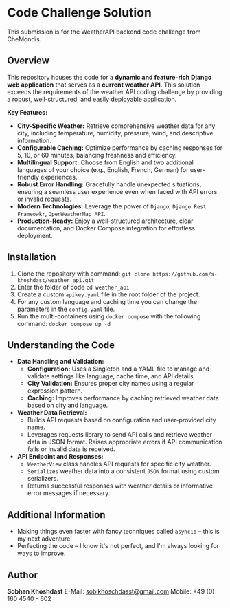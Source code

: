 # Code Challenge Solution

This submission is for the WeatherAPI backend code challenge from CheMondis.

## Overview

This repository houses the code for a **dynamic and feature-rich Django web application** that serves as a **current weather API**. This solution exceeds the requirements of the weather API coding challenge by providing a robust, well-structured, and easily deployable application.

**Key Features:**

-   **City-Specific Weather:** Retrieve comprehensive weather data for any city, including temperature, humidity, pressure, wind, and descriptive information.
-   **Configurable Caching:** Optimize performance by caching responses for 5, 10, or 60 minutes, balancing freshness and efficiency.
-   **Multilingual Support:** Choose from English and two additional languages of your choice (e.g., English, French, German) for user-friendly experiences.
-   **Robust Error Handling:** Gracefully handle unexpected situations, ensuring a seamless user experience even when faced with API errors or invalid requests.
-   **Modern Technologies:** Leverage the power of `Django`, `Django Rest Frameowkr`, `OpenWeatherMap API`.
-   **Production-Ready:** Enjoy a well-structured architecture, clear documentation, and Docker Compose integration for effortless deployment.

## Installation

 1. Clone the repository with command: `git clone https://github.com/s-khoshdast/weather_api.git`
 2. Enter the folder of code `cd weather_api`
 4. Create a custom `apikey.yaml` file in the root folder of the project.
 5. For any custom language and caching time you can change the parameters in the `config.yaml` file.
 6. Run the multi-containers using `docker compose` with the following command: `docker compose up -d`

## Understanding the Code

 - **Data Handling and Validation:**
	 - **Configuration:** Uses a Singleton and a YAML file to manage and validate settings like language, cache time, and API details.
	 - **City Validation:** Ensures proper city names using a regular expression pattern.
	 - **Caching:** Improves performance by caching retrieved weather data based on city and language.
 - **Weather Data Retrieval:**
	 - Builds API requests based on configuration and user-provided city name.
	 - Leverages requests library to send API calls and retrieve weather data in JSON format. Raises appropriate errors if API communication fails or invalid data is received.
 - **API Endpoint and Responses:**
	 - `WeatherView` class handles API requests for specific city weather.
	 - `Serializes` weather data into a consistent `JSON` format using custom serializers.
	 - Returns successful responses with weather details or informative error messages if necessary.

## Additional Information

 - Making things even faster with fancy techniques called `asyncio` – this is my next  adventure!
 - Perfecting the code – I know it's not perfect, and I'm always looking for ways to improve.

## Author

**Sobhan Khoshdast**
E-Mail: sobikhoschdasst@gmail.com
Mobile: +49 (0) 160 4540 - 602
